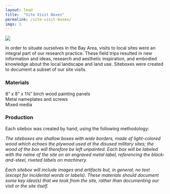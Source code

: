 ```yaml
---
layout: lead
title:  "Site Visit Boxes"
permalink: /site-visit-boxes/
imgs: 1
---
```


<img src="1.JPG" class="img-responsive"/>
<p>
In order to situate ourselves in the Bay Area, visits to local sites were an integral part of our research practice. These field trips resulted in new information and ideas, research and aesthetic inspiration, and embodied knowledge about the local landscape and land use. Siteboxes were created to document a subset of our site visits.
</p>
<h3>Materials</h3>
<p>
8” x 8” x 1¾” birch wood painting panels<br>
Metal nameplates and screws<br>
Mixed media<br>
</p>
 
<h3>Production</h3>
<p>
Each sitebox was created by hand, using the following methodology:
</p>
<p><em>
The siteboxes are shallow boxes with wide borders, made of light-colored wood which echoes the plywood used at the disused military sites; the wood of the box will therefore be left unpainted. Each box will be labeled with the name of the site on an engraved metal label, referencing the black-and-steel, riveted labels on machinery.</em></p>
<p><em>
Each sitebox will include images and artifacts but, in general, no text (except for incidental words or labels). These materials should document some key idea(s) that we took from the site, rather than documenting our visit or the site itself.</em></p>


